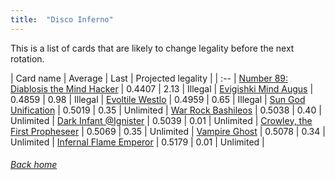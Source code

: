 ```yaml
---
title:  "Disco Inferno"
---
```


This is a list of cards that are likely to change legality before the next rotation.

| Card name | Average | Last | Projected legality |
| :-- |
[Number 89: Diablosis the Mind Hacker](https://db.ygoprodeck.com/card/?search=Number%2089:%20Diablosis%20the%20Mind%20Hacker) | 0.4407 | 2.13 | Illegal |
[Evigishki Mind Augus](https://db.ygoprodeck.com/card/?search=Evigishki%20Mind%20Augus) | 0.4859 | 0.98 | Illegal |
[Evoltile Westlo](https://db.ygoprodeck.com/card/?search=Evoltile%20Westlo) | 0.4959 | 0.65 | Illegal |
[Sun God Unification](https://db.ygoprodeck.com/card/?search=Sun%20God%20Unification) | 0.5019 | 0.35 | Unlimited |
[War Rock Bashileos](https://db.ygoprodeck.com/card/?search=War%20Rock%20Bashileos) | 0.5038 | 0.40 | Unlimited |
[Dark Infant @Ignister](https://db.ygoprodeck.com/card/?search=Dark%20Infant%20@Ignister) | 0.5039 | 0.01 | Unlimited |
[Crowley, the First Propheseer](https://db.ygoprodeck.com/card/?search=Crowley,%20the%20First%20Propheseer) | 0.5069 | 0.35 | Unlimited |
[Vampire Ghost](https://db.ygoprodeck.com/card/?search=Vampire%20Ghost) | 0.5078 | 0.34 | Unlimited |
[Infernal Flame Emperor](https://db.ygoprodeck.com/card/?search=Infernal%20Flame%20Emperor) | 0.5179 | 0.01 | Unlimited |

###### [Back home](index)